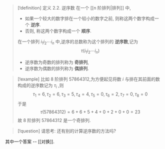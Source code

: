 
> [!definition] 定义 2.2. 逆序数
> 在一个 [[n 阶排列|排列]] 中, 
> - 如果一个较大的数字排在一个较小的数字之前, 则称这两个数字构成一个 **逆序**. 
> - 否则, 称这两个数字构成一个 **顺序**. 
> 
> 在一个排列 ${i}_{1}{i}_{2}\cdots {i}_{n}$ 中,逆序的总数称为这个排列的 **逆序数**,记为
> $$\tau \left( {{i}_{1}{i}_{2}\cdots {i}_{n}}\right)$$
> 
> - 逆序数为奇数的排列称为 **奇排列**, 
> - 逆序数为偶数的排列称为 **偶排列**.

> [!example]
> 比如 8 阶排列 57864312,为方便起见将数 $i$ 与排在其前面的数构成的逆序数记为 ${\tau }_{i}$ ,则 
> $${\tau }_{1} = 6,{\tau }_{2} = 6,{\tau }_{3} = 5,{\tau }_{4} = 4,{\tau }_{5} = 0,{\tau }_{6} = 2,{\tau }_{7} = 0,{\tau }_{8} = 0$$
> 于是
> $$\tau \left( {57864312}\right) = 6 + 6 + 5 + 4 + 0 + 2 + 0 + 0 = {23}$$
> 故 8 阶排列 57864312 是一个奇排列. 


> [!question]
> 请思考: 还有别的计算逆序数的方法吗?

其中一个答案 -- [[对换]]. 